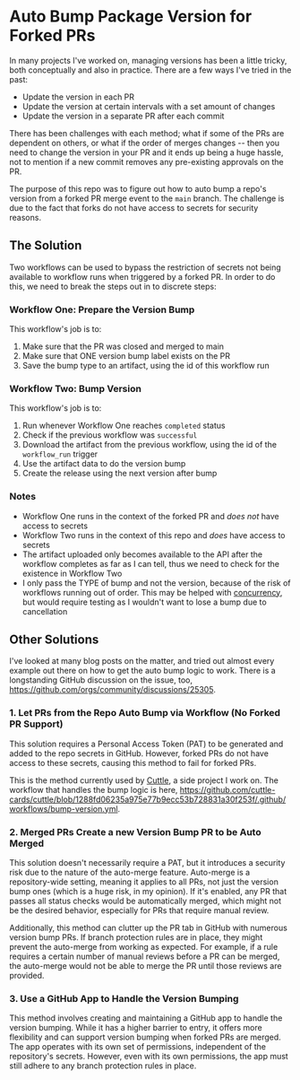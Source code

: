 # Auto Bump Package Version for Forked PRs

In many projects I've worked on, managing versions has been a little tricky, both conceptually and also in practice. There are a few ways I've tried in the past:

- Update the version in each PR
- Update the version at certain intervals with a set amount of changes
- Update the version in a separate PR after each commit

There has been challenges with each method; what if some of the PRs are dependent on others, or what if the order of merges changes -- then you need to change the version in your PR and it ends up being a huge hassle, not to mention if a new commit removes any pre-existing approvals on the PR.

The purpose of this repo was to figure out how to auto bump a repo's version from a forked PR merge event to the `main` branch. The challenge is due to the fact that forks do not have access to secrets for security reasons.

## The Solution

Two workflows can be used to bypass the restriction of secrets not being available to workflow runs when triggered by a forked PR. In order to do this, we need to break the steps out in to discrete steps:

### Workflow One: Prepare the Version Bump

This workflow's job is to:

1. Make sure that the PR was closed and merged to main
2. Make sure that ONE version bump label exists on the PR
3. Save the bump type to an artifact, using the id of this workflow run

### Workflow Two: Bump Version

This workflow's job is to:

1. Run whenever Workflow One reaches `completed` status
2. Check if the previous workflow was `successful`
3. Download the artifact from the previous workflow, using the id of the `workflow_run` trigger
4. Use the artifact data to do the version bump
5. Create the release using the next version after bump

### Notes

- Workflow One runs in the context of the forked PR and _does not_ have access to secrets
- Workflow Two runs in the context of this repo and _does_ have access to secrets
- The artifact uploaded only becomes available to the API after the workflow completes as far as I can tell, thus we need to check for the existence in Workflow Two
- I only pass the TYPE of bump and not the version, because of the risk of workflows running out of order. This may be helped with [concurrency](https://docs.github.com/en/actions/using-jobs/using-concurrency), but would require testing as I wouldn't want to lose a bump due to cancellation

## Other Solutions

I've looked at many blog posts on the matter, and tried out almost every example out there on how to get the auto bump logic to work. There is a longstanding GitHub discussion on the issue, too, https://github.com/orgs/community/discussions/25305.

### 1. Let PRs from the Repo Auto Bump via Workflow (No Forked PR Support)

This solution requires a Personal Access Token (PAT) to be generated and added to the repo secrets in GitHub. However, forked PRs do not have access to these secrets, causing this method to fail for forked PRs.

This is the method currently used by [Cuttle](https://github.com/cuttle-cards/cuttle), a side project I work on. The workflow that handles the bump logic is here, https://github.com/cuttle-cards/cuttle/blob/1288fd06235a975e77b9ecc53b728831a30f253f/.github/workflows/bump-version.yml.

### 2. Merged PRs Create a new Version Bump PR to be Auto Merged

This solution doesn't necessarily require a PAT, but it introduces a security risk due to the nature of the auto-merge feature. Auto-merge is a repository-wide setting, meaning it applies to all PRs, not just the version bump ones (which is a huge risk, in my opinion). If it's enabled, any PR that passes all status checks would be automatically merged, which might not be the desired behavior, especially for PRs that require manual review.

Additionally, this method can clutter up the PR tab in GitHub with numerous version bump PRs. If branch protection rules are in place, they might prevent the auto-merge from working as expected. For example, if a rule requires a certain number of manual reviews before a PR can be merged, the auto-merge would not be able to merge the PR until those reviews are provided.

### 3. Use a GitHub App to Handle the Version Bumping

This method involves creating and maintaining a GitHub app to handle the version bumping. While it has a higher barrier to entry, it offers more flexibility and can support version bumping when forked PRs are merged. The app operates with its own set of permissions, independent of the repository's secrets. However, even with its own permissions, the app must still adhere to any branch protection rules in place.

